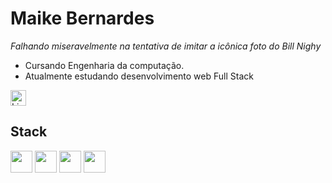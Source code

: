 <h1>Maike Bernardes</h1>

*Falhando miseravelmente na tentativa de imitar a icônica foto do Bill Nighy*

- Cursando Engenharia da computação.
- Atualmente estudando desenvolvimento web Full Stack

<a target="_blank" href="https://www.linkedin.com/in/maike-bernardes-565a27236/">
  <img align="center" alt="LinkdeIN" width="25px" src="https://cdn.jsdelivr.net/npm/simple-icons@v3/icons/linkedin.svg" />
</a>

<h2>Stack</h2>

<section style="vertical-align:top;">
  <img height="35" src="https://cdn.jsdelivr.net/gh/devicons/devicon/icons/html5/html5-original.svg" />
  <img height="35" src="https://cdn.jsdelivr.net/gh/devicons/devicon/icons/javascript/javascript-original.svg" />
  <img height="35" src="https://cdn.jsdelivr.net/gh/devicons/devicon/icons/css3/css3-original.svg" />
  <img height="35" src="https://cdn.jsdelivr.net/gh/devicons/devicon/icons/nodejs/nodejs-original.svg" />
</section>
